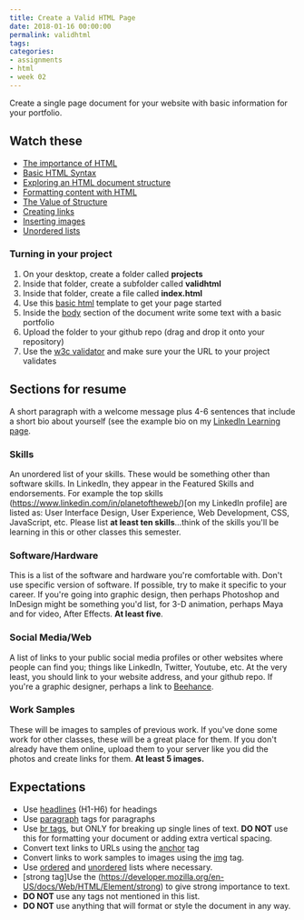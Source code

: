 ```yaml
---
title: Create a Valid HTML Page
date: 2018-01-16 00:00:00
permalink: validhtml
tags:
categories:
- assignments
- html
- week 02
---
```

Create a single page document for your website with basic information for your portfolio.
<!-- more -->

## Watch these
- [The importance of HTML](http://https://www.lynda.com/Web-Development-tutorials/importance-HTML/170427/196129-4.html)
- [Basic HTML Syntax](https://www.lynda.com/Web-Development-tutorials/Basic-HTML-syntax/170427/196130-4.html)
- [Exploring an HTML document structure](https://www.lynda.com/Web-Development-tutorials/Exploring-HTML-document/170427/196135-4.html)
- [Formatting content with HTML](https://www.lynda.com/Web-Development-tutorials/Formatting-content-HTML/170427/196141-4.html)
- [The Value of Structure](https://www.lynda.com/Web-Development-tutorials/value-structure/170427/196152-4.html)
- [Creating links](https://www.lynda.com/Web-Development-tutorials/Exploring-anchor-element/170427/196164-4.html)
- [Inserting images](https://www.lynda.com/Web-Development-tutorials/Displaying-images/170427/196148-4.html)
- [Unordered lists](https://www.lynda.com/Web-Development-tutorials/Unordered-lists/170427/196172-4.html)

### Turning in your project

1. On your desktop, create a folder called **projects**
1. Inside that folder, create a subfolder called **validhtml**
1. Inside that folder, create a file called **index.html**
1. Use this [basic html](http://jsbin.com/sakiwigafo/edit?html,output) template to get your page started
1. Inside the [body](https://developer.mozilla.org/en-US/docs/Web/HTML/Element/body) section of the document write some text with a basic portfolio
1. Upload the folder to your github repo (drag and drop it onto your repository)
1. Use the [w3c validator](https://validator.w3.org/) and make sure your the URL to your project validates

## Sections for resume

A short paragraph with a welcome message plus 4-6 sentences that include a short bio about yourself (see the example bio on my [LinkedIn Learning page](https://www.linkedin.com/learning/instructors/ray-villalobos?u=2125562).

### Skills

An unordered list of your skills. These would be something other than software skills. In LinkedIn, they appear in the Featured Skills and endorsements. For example the top skills (https://www.linkedin.com/in/planetoftheweb/)[on my LinkedIn profile] are listed as: User Interface Design, User Experience, Web Development, CSS, JavaScript, etc. Please list **at least ten skills**...think of the skills you'll be learning in this or other classes this semester.

### Software/Hardware

This is a list of the software and hardware you're comfortable with. Don't use specific version of software. If possible, try to make it specific to your career. If you're going into graphic design, then perhaps Photoshop and InDesign might be something you'd list, for 3-D animation, perhaps Maya and for video, After Effects. **At least five**.

### Social Media/Web

A list of links to your public social media profiles or other websites where people can find you; things like LinkedIn, Twitter, Youtube, etc. At the very least, you should link to your website address, and your github repo. If you're a graphic designer, perhaps a link to [Beehance](https://www.behance.net/).

### Work Samples

These will be images to samples of previous work. If you've done some work for other classes, these will be a great place for them. If you don't already have them online, upload them to your server like you did the photos and create links for them. **At least 5 images.**

## Expectations
- Use [headlines](https://developer.mozilla.org/en-US/docs/Web/HTML/Element/Heading_Elements) (H1-H6) for headings
- Use [paragraph](https://developer.mozilla.org/en-US/docs/Web/HTML/Element/p) tags for paragraphs
- Use [br tags](https://developer.mozilla.org/en-US/docs/Web/HTML/Element/br), but ONLY for breaking up single lines of text. **DO NOT** use this for formatting your document or adding extra vertical spacing.
- Convert text links to URLs using the [anchor](https://developer.mozilla.org/en-US/docs/Web/HTML/Element/a) tag
- Convert links to work samples to images using the [img](https://developer.mozilla.org/en-US/docs/Web/HTML/Element/Img) tag.
- Use [ordered](https://developer.mozilla.org/en-US/docs/Web/HTML/Element/ol) and [unordered](https://developer.mozilla.org/en-US/docs/Web/HTML/Element/ul) lists where necessary.
- [strong tag]Use the (https://developer.mozilla.org/en-US/docs/Web/HTML/Element/strong) to give strong importance to text.
- **DO NOT** use any tags not mentioned in this list.
- **DO NOT** use anything that will format or style the document in any way.
</ul>